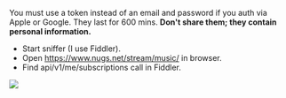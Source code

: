 You must use a token instead of an email and password if you auth via Apple or Google. They last for 600 mins. **Don't share them; they contain personal information.**

- Start sniffer (I use Fiddler).
- Open https://www.nugs.net/stream/music/ in browser.
- Find api/v1/me/subscriptions call in Fiddler.

![](https://i.imgur.com/XsRKCzY.png)
